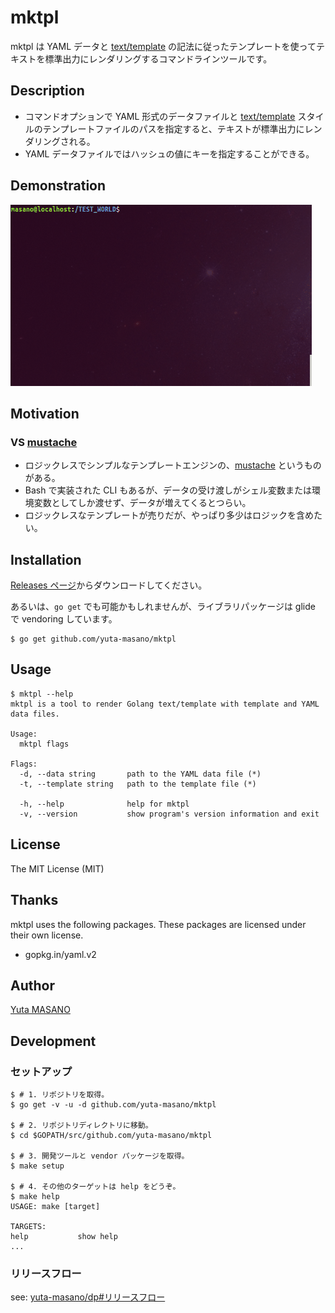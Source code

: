 # mktpl

mktpl は YAML データと [text/template](http://golang-jp.org/pkg/text/template/) の記法に従ったテンプレートを使ってテキストを標準出力にレンダリングするコマンドラインツールです。

## Description

* コマンドオプションで YAML 形式のデータファイルと [text/template](http://golang-jp.org/pkg/text/template/) スタイルのテンプレートファイルのパスを指定すると、テキストが標準出力にレンダリングされる。
* YAML データファイルではハッシュの値にキーを指定することができる。

## Demonstration

![demo](https://raw.githubusercontent.com/yuta-masano/mktpl/images/_tool/etc/images/mktpl.gif)

## Motivation

### VS [mustache](https://mustache.github.io/)
* ロジックレスでシンプルなテンプレートエンジンの、[mustache](https://mustache.github.io/) というものがある。
* Bash で実装された CLI もあるが、データの受け渡しがシェル変数または環境変数としてしか渡せず、データが増えてくるとつらい。
* ロジックレスなテンプレートが売りだが、やっぱり多少はロジックを含めたい。

## Installation

[Releases ページ](https://github.com/yuta-masano/mktpl/releases)からダウンロードしてください。

あるいは、`go get` でも可能かもしれませんが、ライブラリパッケージは glide で vendoring しています。

```
$ go get github.com/yuta-masano/mktpl
```

## Usage

```
$ mktpl --help
mktpl is a tool to render Golang text/template with template and YAML data files.

Usage:
  mktpl flags

Flags:
  -d, --data string       path to the YAML data file (*)
  -t, --template string   path to the template file (*)

  -h, --help              help for mktpl
  -v, --version           show program's version information and exit
```

## License

The MIT License (MIT)

## Thanks

mktpl uses the following packages. These packages are licensed under their own license.

* gopkg.in/yaml.v2

## Author

[Yuta MASANO](https://github.com/yuta-masano)

## Development

### セットアップ

```
$ # 1. リポジトリを取得。
$ go get -v -u -d github.com/yuta-masano/mktpl

$ # 2. リポジトリディレクトリに移動。
$ cd $GOPATH/src/github.com/yuta-masano/mktpl

$ # 3. 開発ツールと vendor パッケージを取得。
$ make setup

$ # 4. その他のターゲットは help をどうぞ。
$ make help
USAGE: make [target]

TARGETS:
help           show help
...
```

### リリースフロー

see: [yuta-masano/dp#リリースフロー](https://github.com/yuta-masano/dp#%E3%83%AA%E3%83%AA%E3%83%BC%E3%82%B9%E3%83%95%E3%83%AD%E3%83%BC)
